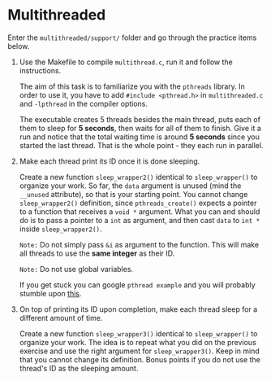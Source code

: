 # Multithreaded

Enter the `multithreaded/support/` folder and go through the practice items below.

1. Use the Makefile to compile `multithread.c`, run it and follow the instructions.

    The aim of this task is to familiarize you with the `pthreads` library.
    In order to use it, you have to add `#include <pthread.h>` in `multithreaded.c` and `-lpthread` in the compiler options.

    The executable creates 5 threads besides the main thread, puts each of them to sleep for **5 seconds**, then waits for all of them to finish.
    Give it a run and notice that the total waiting time is around **5 seconds** since you started the last thread.
    That is the whole point - they each run in parallel.

1. Make each thread print its ID once it is done sleeping.

    Create a new function `sleep_wrapper2()` identical to `sleep_wrapper()` to organize your work.
    So far, the `data` argument is unused (mind the `__unused` attribute), so that is your starting point.
    You cannot change `sleep_wrapper2()` definition, since `pthreads_create()` expects a pointer to a function that receives a `void *` argument.
    What you can and should do is to pass a pointer to a `int` as argument, and then cast `data` to `int *` inside `sleep_wrapper2()`.

    `Note:` Do not simply pass `&i` as argument to the function.
    This will make all threads to use the **same integer** as their ID.

    `Note:` Do not use global variables.

    If you get stuck you can google `pthread example` and you will probably stumble upon [this](https://gist.github.com/ankurs/179778).

1. On top of printing its ID upon completion, make each thread sleep for a different amount of time.

    Create a new function `sleep_wrapper3()` identical to `sleep_wrapper()` to organize your work.
    The idea is to repeat what you did on the previous exercise and use the right argument for `sleep_wrapper3()`.
    Keep in mind that you cannot change its definition.
    Bonus points if you do not use the thread's ID as the sleeping amount.
